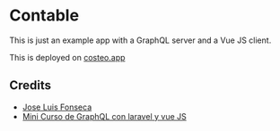 # Contable
This is just an example app with a GraphQL server and a Vue JS client. 

This is deployed on [costeo.app](https://costeo.app)

## Credits
- [Jose Luis Fonseca](https://joselfonseca.dev)
- [Mini Curso de GraphQL con laravel y vue JS](https://www.youtube.com/playlist?list=PLWIk9Jo3Sp-VTXF1e-vJ9KdM-7jFjXR1l)
